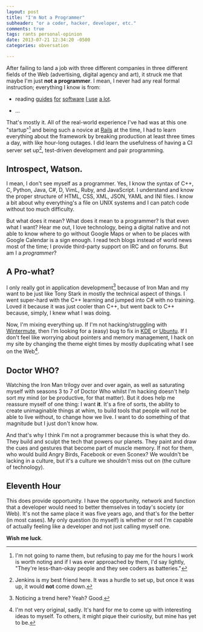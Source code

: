 ```yaml
---
layout: post
title: "I'm Not a Programmer"
subheader: "or a coder, hacker, developer, etc."
comments: true
tags: rants personal-opinion
date: 2013-07-21 12:34:20 -0500
categories: obversation

---
```


After failing to land a job with three different companies in three different
fields of the Web (advertising, digital agency and art), it struck me that
maybe I'm just **not a programmer**. I mean, I never had any real formal
instruction; everything I know is from:

 + reading [guides](http://php.net/manual/en/index.php)
   [for](http://guides.rubyonrails.org)
   [software](https://nose.readthedocs.org/en/latest/)
   [I use](http://qt-project.org/doc/)
   [a lot](http://foundation.zurb.com/docs).

 + ...

That's mostly it. All of the real-world experience I've had was at this one
"startup"[^1] and being such a novice at [Rails](http://rubyonrails.org) at
the time, I had to learn everything about the framework by breaking production
at least three times a day, with like hour-long outages. I did learn the
usefulness of having a CI server set up[^2], test-driven development and
pair programming.

## Introspect, Watson.

I mean, I don't see myself as a programmer. Yes, I know the syntax of C++, C,
Python, Java, C#, D, VimL, Ruby, and JavaScript. I understand and know the
proper structure of HTML, CSS, XML, JSON, YAML and INI files. I know a bit
about why everything's a file on UNIX systems and I can patch code without too
much difficulty.

But what does it mean? What does it mean to a programmer? Is that even what I
want? Hear me out, I love technology, being a digital native and not able to
know where to go without Google Maps or when to be places with Google Calendar
is a sign enough. I read tech blogs instead of world news most of the time; I
provide third-party support on IRC and on forums. But am I a *programmer*?

## A Pro-what?

I only really got in application development[^3] because of Iron Man and my
want to be just like Tony Stark in mostly the technical aspect of things. I
went super-hard with the C++ learning and jumped into C# with no training.
Loved it because it was just cooler than C++, but went back to C++ because,
simply, I knew what I was doing.

Now, I'm mixing everything up. If I'm not hacking/struggling with
[Wintermute](http://github.com/jalcine/wintermute), then I'm looking for a
(easy) bug to fix in [KDE](http://kde.org) or [Ubuntu](http://ubuntu.com). If
I don't feel like worrying about pointers and memory management, I hack on my
site by changing the theme eight times by mostly duplicating what I see on the
Web[^4].

## Doctor WHO?

Watching the Iron Man trilogy over and over again, as well as saturating
myself with seasons 3 to 7 of Doctor Who whilst I'm hacking doesn't help sort
my mind (or be productive, for that matter). But it does help me reassure
myself of one thing: I want **it**. It's a fire of sorts, the ability to
create unimaginable things at whim, to build tools that people will *not* be
able to live without, to change how we live. I want to do something of that
magnitude but I just don't know how. 

And that's why I think I'm not a programmer because this is what they do. They
build and sculpt the tech that powers our planets. They paint and draw the
cues and gestures that become part of muscle memory. If not for them, who
would build Angry Birds, Facebook or even Sconex? We wouldn't be lacking in a
culture, but it's a culture we shouldn't miss out on (the culture of
technology).

## Eleventh Hour

This does provide opportunity. I have the opportunity, network and
function that a developer would need to better themselves in today's society
(or Web). It's not the same place it was five years ago, and that's for the
better (in most cases). My only question (to myself) is whether or not I'm
capable of actually feeling like a developer and not just calling myself one.

**Wish me luck**.


[^1]: I'm not going to name them, but refusing to pay me for the hours I work is worth noting and if I was ever approached by them, I'd say lightly, "They're less-than-okay people and they see coders as batteries."
[^2]: Jenkins is my best friend here. It was a hurdle to set up, but once it was up, it would **not** come down.
[^3]: Noticing a trend here? Yeah? Good.
[^4]: I'm not very original, sadly. It's hard for me to come up with interesting ideas to myself. To others, it might pique their curiosity, but mine has yet to be.
